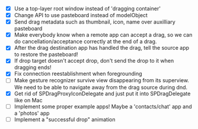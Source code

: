 - [X] Use a top-layer root window instead of 'dragging container'
- [X] Change API to use pasteboard instead of modelObject
- [X] Send drag metadata such as thumbnail, icon, name over auxilliary pasteboard
- [X] Make everybody know when a remote app can accept a drag, so we can do
	  cancellation/acceptance correctly at the end of a drag.
- [X] After the drag destination app has handled the drag, tell the source app
	  to restore the pasteboard!
- [X] If drop target doesn't accept drop, don't send the drop to it when dragging ends!
- [X] Fix connection reestablishment when foregrounding
- [ ] Make gesture recognizer survive view disappearing from its superview.
	  We need to be able to navigate away from the drag source during dnd.
- [X] Get rid of SPDragProxyIconDelegate and just put it into SPDragDelegate like on Mac
- [ ] Implement some proper example apps! Maybe a 'contacts/chat' app and a 'photos' app
- [ ] Implement a "successful drop" animation
